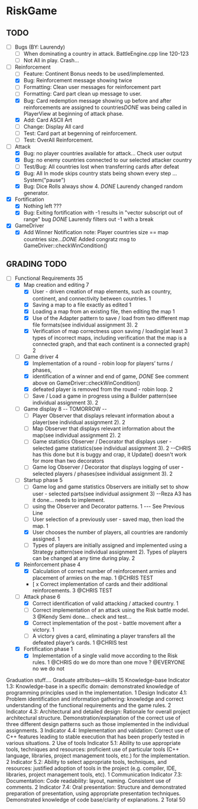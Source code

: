 ﻿# RiskGame

## TODO
- [ ] Bugs (BY: Laurendy)
  - [ ] When dominating a country in attack. BattleEngine.cpp line 120-123
  - [ ] Not All in play. Crash... 
- [ ] Reinforcement
  - [ ] Feature: Continent Bonus needs to be used/implemented.
  - [x] Bug: Reinforcement message showing twice
  - [ ] Formatting: Clean user messages for reinforcement part
  - [ ] Formatting: Card part clean up message to user.
  - [X] Bug: Card redemption message showing up before and after reinforcements are assigned to countries*DONE* was being called in PlayerView at beginning of attack phase.
  - [x] Add: Card ASCII Art
  - [ ] Change: Display All card 
  - [ ] Test: Card part at begenning of reinforcement.
  - [ ] Test: OverAll Reinforcement.
- [ ] Attack
  - [x] Bug: no player countries available for attack... Check user output
  - [x] Bug: no enemy countries connected to our selected attacker country
  - [ ] Test/Bug: All countries lost when transferring cards after defeat
  - [x] Bug: All In mode skips country stats being shown every step ... System("pause")
  - [x] Bug: Dice Rolls always show 4.	*DONE* Laurendy changed random generator.
- [X] Fortification
  - [x] Nothing left ???
  - [x] Bug: Exiting fortification with -1 results in "vector subscript out of range" bug *DONE* Laurendy filters out -1 with a break
- [x] GameDriver
  - [x] Add Winner Notification note: Player countries size == map countries size...*DONE* Added congratz msg to GameDriver::checkWinCondition()
  
## GRADING TODO
- [ ] Functional Requirements 35
  - [x] Map creation and editing 7
    - [x] User - driven creation of map elements, such as country, continent, and connectivity between countries. 1
    - [x] Saving a map to a file exactly as edited 1
    - [x] Loading a map from an existing file, then editing the map 1
    - [x] Use of the Adapter pattern to save / load from two different map file formats(see individual assignment 3). 2
    - [x] Verification of map correctness upon saving / loading(at least 3 types of incorrect maps, including verification that the
          map is a connected graph, and that each continent is a connected graph) 2
  - [ ] Game driver 4
    - [x] Implementation of a round - robin loop for players’ turns / phases, 
    - [x] identification of a winner and end of game, *DONE* See comment above on GameDriver::checkWinCondition()
    - [x] defeated player is removed from the round - robin loop. 2
    - [ ] Save / Load a game in progress using a Builder pattern(see individual assignment 3). 2
  - [ ] Game display 8 -- TOMORROW -- 
    - [ ] Player Observer that displays relevant information about a player(see individual assignment 2). 2
    - [ ] Map Observer that displays relevant information about the map(see individual assignment 2). 2
    - [ ] Game statistics Observer / Decorator that displays user - selected game statistics(see individual assignment 3). 2
		--CHRIS has this done but it is buggy and crap, it Update() doesn't work for more than two decorators
    - [ ] Game log Observer / Decorator that displays logging of user - selected players / phases(see individual assignment 3). 2
  - [ ] Startup phase 5
    - [ ] Game log and game statistics Observers are initially set to show user - selected parts(see individual assignment 3) 
          --Reza A3 has it done... needs to implement.
    - [ ] using the Observer and Decorator patterns. 1 --- See Previous Line
    - [ ] User selection of a previously user - saved map, then load the map. 1
    - [x] User chooses the number of players, all countries are randomly assigned. 1
    - [ ] Types of players are initially assigned and implemented using a Strategy pattern(see individual assignment 2).
          Types of players can be changed at any time during play. 2
  - [x] Reinforcement phase 4
    - [x] Calculation of correct number of reinforcement armies and placement of armies on the map. 1 @CHRIS TEST
    - [ x Correct implementation of cards and their additional reinforcements. 3 @CHRIS TEST 
  - [ ] Attack phase 6
    - [x] Correct identification of valid attacking / attacked country. 1
    - [ ] Correct implementation of an attack using the Risk battle model. 3 @Kendy Semi done... check and test...
    - [x] Correct implementation of the post - battle movement after a victory. 1
    - [ ] A victory gives a card, eliminating a player transfers all the defeated player’s cards. 1 @CHRIS test
  - [x] Fortification phase 1
    - [x] Implementation of a single valid move according to the Risk rules. 1 @CHRIS do we do more than one move ? @EVERYONE no we do not
    
Graduation stuff....
Graduate attributes—skills 15
Knowledge-base Indicator 1.3: Knowledge-base in a specific domain: demonstrated knowledge of
programming principles used in the implementation. 1
Design
Indicator 4.1: Problem identification and information gathering: knowledge and correct
understanding of the functional requirements and the game rules. 2
Indicator 4.3: Architectural and detailed design: Rationale for overall project architectural
structure. Demonstration/explanation of the correct use of three different design patterns
such as those implemented in the individual assignments.
3
Indicator 4.4: Implementation and validation: Correct use of C++ features leading to stable
execution that has been properly tested in various situations. 2
Use of tools
Indicator 5.1: Ability to use appropriate tools, techniques and resources: proficient use of
particular tools (C++ language, libraries, project management tools, etc.) for the
implementation.
2
Indicator 5.2: Ability to select appropriate tools, techniques, and resources: justified
adoption of tools in the project (e.g. compiler, IDE, libraries, project management tools,
etc).
1
Communication
Indicator 7.3: Documentation: Code readability: layout, naming. Consistent use of
comments.
2
Indicator 7.4: Oral presentation: Structure and demonstrated preparation of presentation,
using appropriate presentation techniques. Demonstrated knowledge of code base/clarity
of explanations.
2
Total 50
